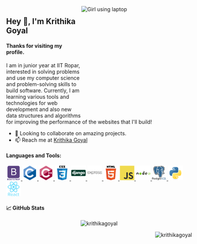 <img alt="Girl using laptop" width="300px" height="300px" src="https://i.pinimg.com/originals/ec/65/e0/ec65e0c2c175e337dfa141aeb73d8f3c.jpg" align="right"/>

## Hey 👋, I'm Krithika Goyal
#### Thanks for visiting my profile.
I am in junior year at IIT Ropar, interested in solving problems and use my computer science and problem-solving skills to build software. Currently, I am learning various tools and technologies for web development and also new data structures and algorithms for improving the performance of the websites that I'll build!
<!--
Here are some ideas to get you started:

- 🌱 I’m currently learning web development
- 👯 I’m looking to collaborate on ...
- 🤔 I’m looking for help with ...
- 💬 Ask me about ...
- 📫 How to reach me: ...
- 😄 Pronouns: ...
- ⚡ Fun fact: ...
-->
<p></p>
<!-- <br> -->
<ul>
  <li> 👯 Looking to collaborate on amazing projects. </li>
  <li> 📫 Reach me at <a href="https://www.linkedin.com/in/krithika-goyal/" align="center">Krithika Goyal</a> </li>
</ul>
<!-- <br> -->

<h4>Languages and Tools:</h4>
<p align="left"> <a href="https://getbootstrap.com" target="_blank"> <img src="https://raw.githubusercontent.com/devicons/devicon/master/icons/bootstrap/bootstrap-plain-wordmark.svg" alt="bootstrap" width="40" height="40"/> </a> <a href="https://www.cprogramming.com/" target="_blank"> <img src="https://raw.githubusercontent.com/devicons/devicon/master/icons/c/c-original.svg" alt="c" width="40" height="40"/> </a> <a href="https://www.w3schools.com/cpp/" target="_blank"> <img src="https://raw.githubusercontent.com/devicons/devicon/master/icons/cplusplus/cplusplus-original.svg" alt="cplusplus" width="40" height="40"/> </a> <a href="https://www.w3schools.com/css/" target="_blank"> <img src="https://raw.githubusercontent.com/devicons/devicon/master/icons/css3/css3-original-wordmark.svg" alt="css3" width="40" height="40"/> </a> <a href="https://www.djangoproject.com/" target="_blank"> <img src="https://raw.githubusercontent.com/devicons/devicon/master/icons/django/django-original.svg" alt="django" width="40" height="40"/> </a> <a href="https://expressjs.com" target="_blank"> <img src="https://raw.githubusercontent.com/devicons/devicon/master/icons/express/express-original-wordmark.svg" alt="express" width="40" height="40"/> </a> <a href="https://www.w3.org/html/" target="_blank"> <img src="https://raw.githubusercontent.com/devicons/devicon/master/icons/html5/html5-original-wordmark.svg" alt="html5" width="40" height="40"/> </a> <a href="https://developer.mozilla.org/en-US/docs/Web/JavaScript" target="_blank"> <img src="https://raw.githubusercontent.com/devicons/devicon/master/icons/javascript/javascript-original.svg" alt="javascript" width="40" height="40"/> </a> <a href="https://nodejs.org" target="_blank"> <img src="https://raw.githubusercontent.com/devicons/devicon/master/icons/nodejs/nodejs-original-wordmark.svg" alt="nodejs" width="40" height="40"/> </a> <a href="https://www.postgresql.org" target="_blank"> <img src="https://raw.githubusercontent.com/devicons/devicon/master/icons/postgresql/postgresql-original-wordmark.svg" alt="postgresql" width="40" height="40"/> </a> <a href="https://www.python.org" target="_blank"> <img src="https://raw.githubusercontent.com/devicons/devicon/master/icons/python/python-original.svg" alt="python" width="40" height="40"/> </a> <a href="https://reactjs.org/" target="_blank"> <img src="https://raw.githubusercontent.com/devicons/devicon/master/icons/react/react-original-wordmark.svg" alt="react" width="40" height="40"/> </a> </p>



<h4>📈 GitHub Stats</h4>

<p align="center"> <img src="https://github-readme-stats.vercel.app/api?username=krithikagoyal&show_icons=true&theme=dracula" alt="krithikagoyal"/></p>
<p align="right"> <img src="https://komarev.com/ghpvc/?username=krithikagoyal&label=Profile%20views&color=0e75b6&style=flat" alt="krithikagoyal" /> </p>


